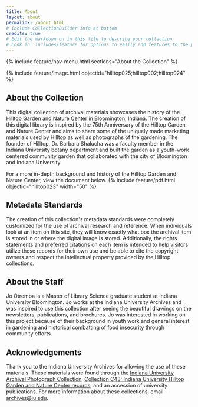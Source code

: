 ```yaml
---
title: About
layout: about
permalink: /about.html
# include CollectionBuilder info at bottom
credits: true
# Edit the markdown on in this file to describe your collection
# Look in _includes/feature for options to easily add features to the page
---
```


{% include feature/nav-menu.html sections="About the Collection" %}
  
{% include feature/image.html objectid="hilltop025;hilltop002;hilltop024" %}

## About the Collection

This digital collection of archival materials showcases the history of the [Hilltop Garden and Nature Center](https://hilltop.indiana.edu/index.html) in Bloomington, Indiana. The creation of this digital library is inspired by the 75th Anniversary of the Hilltop Garden and Nature Center and aims to share some of the uniquely made marketing materials used by Hilltop as well as photographs of the gardening. The founder of Hilltop, Dr. Barbara Shalucha was a faculty member in the Indiana University botany department and built the garden as a youth-work centered community garden that collaborated with the city of Bloomington and Indiana University.

For a more in-depth background and history of the Hilltop Garden and Nature Center, view the document below.
{% include feature/pdf.html objectid="hilltop023" width="50" %}

## Metadata Standards
The creation of this collection's metadata standards were completely customized for the use of archival research and reference. When individuals look at an item on this site, they will know exactly what box the archival item is stored in or where the digital image is stored. Additionally, the rights statements and preferred citations on each item is intended to help visitors utilize these records for their own use and be able to cite the copyright owners and respect the intellectual property provided by the Hilltop collections.

## About the Staff
Jo Otremba is a Master of Library Science graduate student at Indiana University Bloomington. Jo works at the Indiana University Archives and was inspired to use this collection after seeing the beautiful drawings on the newsletters, publications, and brochures. Jo was interested in working on this project because of their background in youth work and general interest in gardening and historical combatting of food insecurity through community efforts.

## Acknowledgements
Thank you to the Indiana University Archives for allowing the use of these materials. These materials were found through the [Indiana University Archival Photograph Collection](https://webapp1.dlib.indiana.edu/archivesphotos/index.jsp), [Collection C43: Indiana University Hilltop Garden and Nature Center records](https://archives.iu.edu/catalog/InU-Ar-VAA2614), and an accession of university publications. For more information about these collections, email archives@iu.edu.
